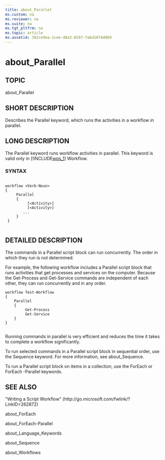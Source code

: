 ```yaml
---
title: about_Parallel
ms.custom: na
ms.reviewer: na
ms.suite: na
ms.tgt_pltfrm: na
ms.topic: article
ms.assetid: 392ce9ea-1cee-48a3-8297-fa6d1074d069
---
```

# about_Parallel
## TOPIC  
 about\_Parallel  
  
## SHORT DESCRIPTION  
 Describes the Parallel keyword, which runs the activities in a workflow in parallel.  
  
## LONG DESCRIPTION  
 The Parallel keyword runs workflow activities in parallel. This keyword is valid only in [!INCLUDE[wps_1](../Token/wps_1_md.md)] Workflow.  
  
### SYNTAX  
  
```  
  
workflow <Verb-Noun>  
{  
     Parallel  
     {  
          [<Activity>]  
          [<Activity>]  
        ...  
     }  
 }  
  
```  
  
## DETAILED DESCRIPTION  
 The commands in a Parallel script block can run concurrently. The order in which they run is not determined.  
  
 For example, the following workflow includes a Parallel script block that runs activities that get processes and services on the computer. Because the Get\-Process and Get\-Service commands are independent of each other, they can run concurrently and in any order.  
  
```  
workflow Test-Workflow  
{  
    Parallel  
    {  
         Get-Process  
         Get-Service  
    }  
}  
  
```  
  
 Running commands in parallel is very efficient and reduces the time it takes to complete a workflow significantly.  
  
 To run selected commands in a Parallel script block in sequential order, use the Sequence keyword. For more information, see about\_Sequence.  
  
 To run a Parallel script block on items in a collection, use the ForEach or ForEach \-Parallel keywords.  
  
## SEE ALSO  
 "Writing a Script Workflow" \(http:\/\/go.microsoft.com\/fwlink\/?LinkID\=262872\)  
  
 about\_ForEach  
  
 about\_ForEach\-Parallel  
  
 about\_Language\_Keywords  
  
 about\_Sequence  
  
 about\_Workflows